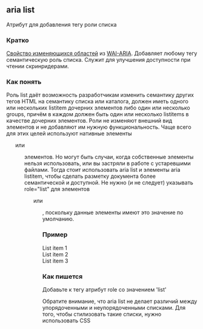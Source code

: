 ## aria list
Атрибут для добавления тегу роли списка

### Кратко
[Свойство изменяющихся областей](https://doka.guide/a11y/aria-attrs/#atributy-izmenyayushchihsya-oblastey) из [WAI-ARIA](https://doka.guide/a11y/aria-intro/#specifikaciya). Добавляет любому тегу семантическую роль списка. Служит для улучшения доступности при чтении скринридерами.

### Как понять
Роль list даёт возможность разработчикам изменить семантику других тегов HTML на семантику списка или каталога, должен иметь одного или нескольких listitem дочерних элементов либо один или несколько groups, причём в каждом должен быть один или несколько listitems в качестве дочерних элементов. Роли не изменяют внешний вид элементов и не добавляют им нужную функциональность.
Чаще всего для этих целей используют нативные элементы <ul> или <ol> элементов. Но могут быть случаи, когда собственные элементы нельзя использовать, или вы застряли в работе с устаревшими файлами. Тогда стоит использовать aria list и элементы aria listitem, чтобы сделать разметку документа более семантической и доступной.
Не нужно (и не следует) указывать role="list" для элементов <ul> или <ol>, поскольку данные элементы имеют это значение по умолчанию.

### Пример

<section role="list">
  <div role="listitem">List item 1</div>
  <div role="listitem">List item 2</div>
  <div role="listitem">List item 3</div>
</section>

### Как пишется

Добавьте к тегу атрибут role со значением 'list'

Обратите внимание, что aria list не делает различий между упорядоченными и неупорядоченными списками. Для того, чтобы стилизовать такие списки, нужно использовать CSS

